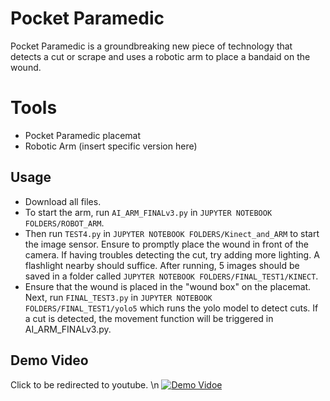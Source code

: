 # Pocket Paramedic

Pocket Paramedic is a groundbreaking new piece of technology that detects a cut or scrape and uses a robotic arm to place a bandaid on the wound.

# Tools
- Pocket Paramedic placemat
- Robotic Arm (insert specific version here)

## Usage
- Download all files.
- To start the arm, run `AI_ARM_FINALv3.py` in `JUPYTER NOTEBOOK FOLDERS/ROBOT_ARM`.
- Then run `TEST4.py` in `JUPYTER NOTEBOOK FOLDERS/Kinect_and_ARM` to start the image sensor. Ensure to promptly place the wound in front of the camera. If having troubles detecting the cut, try adding more lighting. A flashlight nearby should suffice. After running, 5 images should be saved in a folder called `JUPYTER NOTEBOOK FOLDERS/FINAL_TEST1/KINECT`.
- Ensure that the wound is placed in the "wound box" on the placemat. Next, run `FINAL_TEST3.py` in `JUPYTER NOTEBOOK FOLDERS/FINAL_TEST1/yolo5` which runs the yolo model to detect cuts. If a cut is detected, the movement function will be triggered in AI_ARM_FINALv3.py.

## Demo Video
Click to be redirected to youtube. \n
[![Demo Vidoe](https://img.youtube.com/vi/kCZSegzI_90/0.jpg)](https://www.youtube.com/watch?v=kCZSegzI_90)
